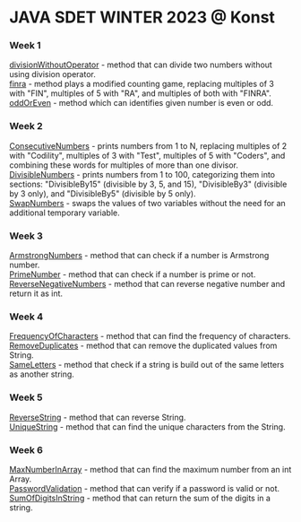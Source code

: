 # JAVA SDET WINTER 2023 @ Konst
### Week 1
[divisionWithoutOperator](week1/divisionWithoutOperator.java) - method that can divide two numbers without using division operator.  
[finra](week1/finra.java) - method plays a modified counting game, replacing multiples of 3 with "FIN", multiples of 5 with "RA", and multiples of both with "FINRA".  
[oddOrEven](week1/oddOrEven.java) - method which can identifies given number is even or odd.  

### Week 2
[ConsecutiveNumbers](week2/ConsecutiveNumbers.java) - prints numbers from 1 to N, replacing multiples of 2 with "Codility", multiples of 3 with "Test", multiples of 5 with "Coders", and combining these words for multiples of more than one divisor.  
[DivisibleNumbers](week2/DivisibleNumbers.java) - prints numbers from 1 to 100, categorizing them into sections: "DivisibleBy15" (divisible by 3, 5, and 15), "DivisibleBy3" (divisible by 3 only), and "DivisibleBy5" (divisible by 5 only).  
[SwapNumbers](week2/SwapNumbers.java) - swaps the values of two variables without the need for an additional temporary variable.  

### Week 3
[ArmstrongNumbers](week3/ArmstrongNumbers.java) - method that can check if a number is Armstrong number.  
[PrimeNumber](week3/PrimeNumber.java) - method that can check if a number is prime or not.  
[ReverseNegativeNumbers](week3/ReverseNegativeNumbers.java) - method that can reverse negative number and return it as int.  

### Week 4
[FrequencyOfCharacters](week4/FrequencyOfCharacters.java) - method that can find the frequency of characters.  
[RemoveDuplicates](week4/RemoveDuplicates.java) - method that can remove the duplicated values from String.  
[SameLetters](week4/SameLetters.java) - method that check if a string is build out of the same letters as another string.  


### Week 5
[ReverseString](week5/ReverseString.java) - method that can reverse String.  
[UniqueString](week5/UniqueString.java) - method that can find the unique characters from the String.

### Week 6
[MaxNumberInArray](week6/MaxNumberInArray.java) - method that can find the maximum number from an int Array.  
[PasswordValidation](week6/PasswordValidation.java) - method that can verify if a password is valid or not.  
[SumOfDigitsInString](week6/SumOfDigitsInString.java) - method that can return the sum of the digits in a string.  

